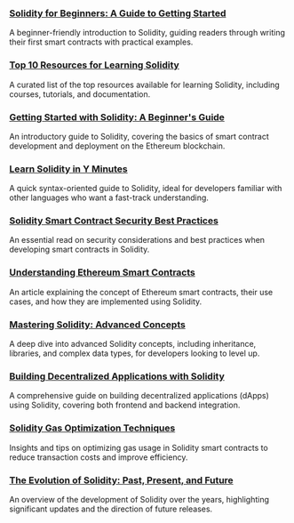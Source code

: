 ### [Solidity for Beginners: A Guide to Getting Started](https://www.dappuniversity.com/articles/solidity-tutorial)
A beginner-friendly introduction to Solidity, guiding readers through writing their first smart contracts with practical examples.

### [Top 10 Resources for Learning Solidity](https://medium.com/nerd-for-tech/top-10-resources-for-learning-solidity-70de3566ff0b)
A curated list of the top resources available for learning Solidity, including courses, tutorials, and documentation.

### [Getting Started with Solidity: A Beginner's Guide](https://www.risein.com/blog/beginners-guide-to-learning-solidity)
An introductory guide to Solidity, covering the basics of smart contract development and deployment on the Ethereum blockchain.

### [Learn Solidity in Y Minutes](https://learnxinyminutes.com/docs/solidity/)
A quick syntax-oriented guide to Solidity, ideal for developers familiar with other languages who want a fast-track understanding.

### [Solidity Smart Contract Security Best Practices](https://consensys.github.io/smart-contract-best-practices/)
An essential read on security considerations and best practices when developing smart contracts in Solidity.

### [Understanding Ethereum Smart Contracts](https://www.coindesk.com/learn/ethereum-101/what-are-ethereum-smart-contracts)
An article explaining the concept of Ethereum smart contracts, their use cases, and how they are implemented using Solidity.

### [Mastering Solidity: Advanced Concepts](https://blog.chain.link/solidity-tutorial/)
A deep dive into advanced Solidity concepts, including inheritance, libraries, and complex data types, for developers looking to level up.

### [Building Decentralized Applications with Solidity](https://www.freecodecamp.org/news/learn-solidity-handbook/)
A comprehensive guide on building decentralized applications (dApps) using Solidity, covering both frontend and backend integration.

### [Solidity Gas Optimization Techniques](https://medium.com/coinmonks/solidity-gas-optimization-tips-8c7e8c3f3f0f)
Insights and tips on optimizing gas usage in Solidity smart contracts to reduce transaction costs and improve efficiency.

### [The Evolution of Solidity: Past, Present, and Future](https://blog.ethereum.org/2020/07/16/solidity-0.7.0/)
An overview of the development of Solidity over the years, highlighting significant updates and the direction of future releases.
